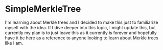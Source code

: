 # SimpleMerkleTree
I'm learning about Merkle trees and I decided to make this just to familiarize myself with the idea.
If I dive deeper into this topic, I might update this, but currently my plan is to just leave this as it currently is forever and hopefully have it be here as a reference to anyone looking to learn about Merkle trees like I am.
